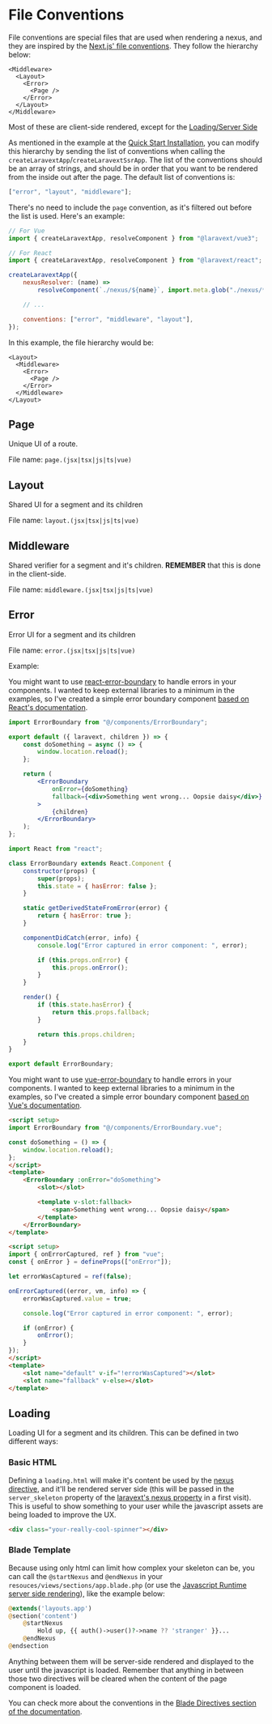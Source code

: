 # File Conventions

File conventions are special files that are used when rendering a nexus, and they are inspired by the [Next.js' file conventions](https://nextjs.org/docs/app/building-your-application/routing#file-conventions). They follow the hierarchy below:

```
<Middleware>
  <Layout>
    <Error>
      <Page />
    </Error>
  </Layout>
</Middleware>
```

Most of these are client-side rendered, except for the [Loading/Server Side](/docs/concepts/file-conventions#loading)

As mentioned in the example at the [Quick Start Installation](/docs/quickstart), you can modify this hierarchy by sending the list of conventions when calling the `createLaravextApp`/`createLaravextSsrApp`. The list of the conventions should be an array of strings, and should be in order that you want to be rendered from the inside out after the page. The default list of conventions is:

```javascript
["error", "layout", "middleware"];
```

There's no need to include the `page` convention, as it's filtered out before the list is used. Here's an example:

```javascript
// For Vue
import { createLaravextApp, resolveComponent } from "@laravext/vue3";

// For React
import { createLaravextApp, resolveComponent } from "@laravext/react";

createLaravextApp({
    nexusResolver: (name) =>
        resolveComponent(`./nexus/${name}`, import.meta.glob("./nexus/**/*")),

    // ...

    conventions: ["error", "middleware", "layout"],
});
```

In this example, the file hierarchy would be:

```
<Layout>
  <Middleware>
    <Error>
      <Page />
    </Error>
  </Middleware>
</Layout>
```

## Page

Unique UI of a route.

File name: `page.(jsx|tsx|js|ts|vue)`

## Layout

Shared UI for a segment and its children

File name: `layout.(jsx|tsx|js|ts|vue)`

## Middleware

Shared verifier for a segment and it's children. **REMEMBER** that this is done in the client-side.

File name: `middleware.(jsx|tsx|js|ts|vue)`

## Error

Error UI for a segment and its children

File name: `error.(jsx|tsx|js|ts|vue)`

Example:

<Tabs>

<TabItem value="React" label="React">

You might want to use [react-error-boundary](https://www.npmjs.com/package/react-error-boundary) to handle errors in your components. I wanted to keep external libraries to a minimum in the examples, so I've created a simple error boundary component [based on React's documentation](https://react.dev/reference/react/Component#catching-rendering-errors-with-an-error-boundary).

<Tabs>

<TabItem value="error.jsx" label="error.jsx">

```jsx
import ErrorBoundary from "@/components/ErrorBoundary";

export default ({ laravext, children }) => {
    const doSomething = async () => {
        window.location.reload();
    };

    return (
        <ErrorBoundary
            onError={doSomething}
            fallback={<div>Something went wrong... Oopsie daisy</div>}
        >
            {children}
        </ErrorBoundary>
    );
};
```

</TabItem>
<TabItem value="ErrorBoundary.jsx" label="ErrorBoundary.jsx">

```jsx
import React from "react";

class ErrorBoundary extends React.Component {
    constructor(props) {
        super(props);
        this.state = { hasError: false };
    }

    static getDerivedStateFromError(error) {
        return { hasError: true };
    }

    componentDidCatch(error, info) {
        console.log("Error captured in error component: ", error);

        if (this.props.onError) {
            this.props.onError();
        }
    }

    render() {
        if (this.state.hasError) {
            return this.props.fallback;
        }

        return this.props.children;
    }
}

export default ErrorBoundary;
```

  </TabItem>
  </Tabs>

  </TabItem>
  <TabItem value="Vue" label="Vue">

You might want to use [vue-error-boundary](https://www.npmjs.com/package/vue-error-boundary) to handle errors in your components. I wanted to keep external libraries to a minimum in the examples, so I've created a simple error boundary component [based on Vue's documentation](https://vuejs.org/error-reference/).

<Tabs>

<TabItem value="error.vue" label="error.vue">

```html
<script setup>
import ErrorBoundary from "@/components/ErrorBoundary.vue";

const doSomething = () => {
    window.location.reload();
};
</script>
<template>
    <ErrorBoundary :onError="doSomething">
        <slot></slot>

        <template v-slot:fallback>
            <span>Something went wrong... Oopsie daisy</span>
        </template>
    </ErrorBoundary>
</template>
```

</TabItem>

<TabItem value="ErrorBoundary.vue" label="ErrorBoundary.vue">

```html
<script setup>
import { onErrorCaptured, ref } from "vue";
const { onError } = defineProps(["onError"]);

let errorWasCaptured = ref(false);

onErrorCaptured((error, vm, info) => {
    errorWasCaptured.value = true;

    console.log("Error captured in error component: ", error);

    if (onError) {
        onError();
    }
});
</script>
<template>
    <slot name="default" v-if="!errorWasCaptured"></slot>
    <slot name="fallback" v-else></slot>
</template>
```

  </TabItem>
</Tabs>

  </TabItem>
</Tabs>

## Loading

Loading UI for a segment and its children. This can be defined in two different ways:

### Basic HTML

Defining a `loading.html` will make it's content be used by the [nexus directive](/docs/tools/blade-directives?id=nexus), and it'll be rendered server side (this will be passed in the `server_skeleton` property of the [laravext's nexus property](/docs/concepts/laravext-prop) in a first visit). This is useful to show something to your user while the javascript assets are being loaded to improve the UX.

```html
<div class="your-really-cool-spinner"></div>
```

### Blade Template

Because using only html can limit how complex your skeleton can be, you can call the `@startNexus` and `@endNexus` in your `resouces/views/sections/app.blade.php` (or use the [Javascript Runtime server side rendering](/docs/server-side-rendering#javascript-runtime)), like the example below:

```php
@extends('layouts.app')
@section('content')
    @startNexus
        Hold up, {{ auth()->user()?->name ?? 'stranger' }}...
    @endNexus
@endsection
```

Anything between them will be server-side rendered and displayed to the user until the javascript is loaded. Remember that anything in between those two directives will be cleared when the content of the page component is loaded.

You can check more about the conventions in the [Blade Directives section of the documentation](/docs/tools/blade-directives).
